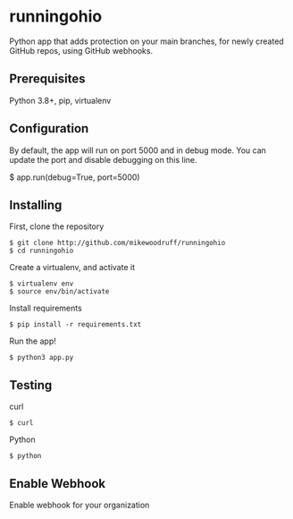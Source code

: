 # runningohio

Python app that adds protection on your main branches, for newly created GitHub repos, using GitHub webhooks.

## Prerequisites

Python 3.8+, pip, virtualenv

## Configuration

By default, the app will run on port 5000 and in debug mode. You can update the port and disable debugging on this line.

  $ app.run(debug=True, port=5000)

## Installing

First, clone the repository

    $ git clone http://github.com/mikewoodruff/runningohio
    $ cd runningohio

Create a virtualenv, and activate it

    $ virtualenv env 
    $ source env/bin/activate

Install requirements

    $ pip install -r requirements.txt

Run the app!

    $ python3 app.py

## Testing

curl

    $ curl

Python

    $ python

## Enable Webhook

Enable webhook for your organization
